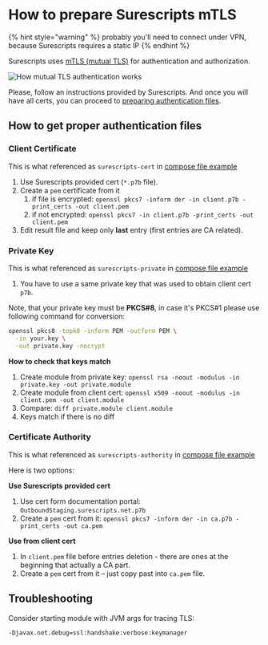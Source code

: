 # How to prepare Surescripts mTLS

{% hint style="warning" %}
probably you'll need to connect under VPN, because Surescripts requires a static IP
{% endhint %}

Surescripts uses [mTLS (mutual TLS)](https://www.cloudflare.com/learning/access-management/what-is-mutual-tls/) for authentication and authorization.

![How mutual TLS authentication works](https://www.cloudflare.com/resources/images/slt3lc6tev37/5SjaQfZzDLEGqyzFkA0AA4/d227a26bbd7bc6d24363e9b9aaabef55/how_mtls_works-what_is_mutual_tls.png)

Please, follow an instructions provided by Surescripts. And once you will have all certs, you can proceed to [preparing authentication files](how-to-prepare-surescripts-mtls.md#how-to-get-proper-authentication-files).

## How to get proper authentication files

### Client Certificate

This is what referenced as `surescripts-cert` in [compose file example](../getting-started.md#deploy-the-docker-application)

1. Use Surescripts provided cert (`*.p7b` file).
2. Create a `pem` certificate from it
   1. if file is encrypted: `openssl pkcs7 -inform der -in client.p7b -print_certs -out client.pem`
   2. if not encrypted: `openssl pkcs7 -in client.p7b -print_certs -out client.pem`
3. Edit result file and keep only **last** entry (first entries are CA related).

### Private Key

This is what referenced as `surescripts-private` in [compose file example](../getting-started.md#deploy-the-docker-application)

1. You have to use a same private key that was used to obtain client cert `p7b`.

Note, that your private key must be **PKCS#8**, in case it's PKCS#1 please use following command for conversion:

```bash
openssl pkcs8 -topk8 -inform PEM -outform PEM \
  -in your.key \
  -out private.key -nocrypt
```

**How to check that keys match**

1. Create module from private key: `openssl rsa -noout -modulus -in private.key -out private.module`
2. Create module from client cert: `openssl x509 -noout -modulus -in client.pem -out client.module`
3. Compare: `diff private.module client.module`
4. Keys match if there is no diff

### Certificate Authority

This is what referenced as `surescripts-authority` in [compose file example](../getting-started.md#deploy-the-docker-application)

Here is two options:

**Use Surescripts provided cert**

1. Use cert form documentation portal: `OutboundStaging.surescripts.net.p7b`
2. Create a `pem` cert from it: `openssl pkcs7 -inform der -in ca.p7b -print_certs -out ca.pem`

**Use from client cert**

1. In `client.pem` file before entries deletion - there are ones at the beginning that actually a CA part.
2. Create a `pem` cert from it – just copy past into `ca.pem` file.

## Troubleshooting

Consider starting module with JVM args for tracing TLS:

```
-Djavax.net.debug=ssl:handshake:verbose:keymanager
```
